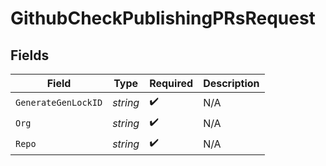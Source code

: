 # GithubCheckPublishingPRsRequest


## Fields

| Field               | Type                | Required            | Description         |
| ------------------- | ------------------- | ------------------- | ------------------- |
| `GenerateGenLockID` | *string*            | :heavy_check_mark:  | N/A                 |
| `Org`               | *string*            | :heavy_check_mark:  | N/A                 |
| `Repo`              | *string*            | :heavy_check_mark:  | N/A                 |